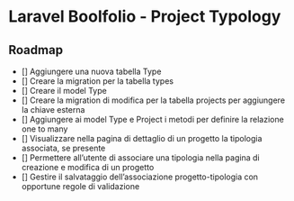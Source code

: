 # Laravel Boolfolio - Project Typology

## Roadmap

-   [] Aggiungere una nuova tabella Type
-   [] Creare la migration per la tabella types
-   [] Creare il model Type
-   [] Creare la migration di modifica per la tabella projects per aggiungere la chiave esterna
-   [] Aggiungere ai model Type e Project i metodi per definire la relazione one to many
-   [] Visualizzare nella pagina di dettaglio di un progetto la tipologia associata, se presente
-   [] Permettere all’utente di associare una tipologia nella pagina di creazione e modifica di un progetto
-   [] Gestire il salvataggio dell’associazione progetto-tipologia con opportune regole di validazione
